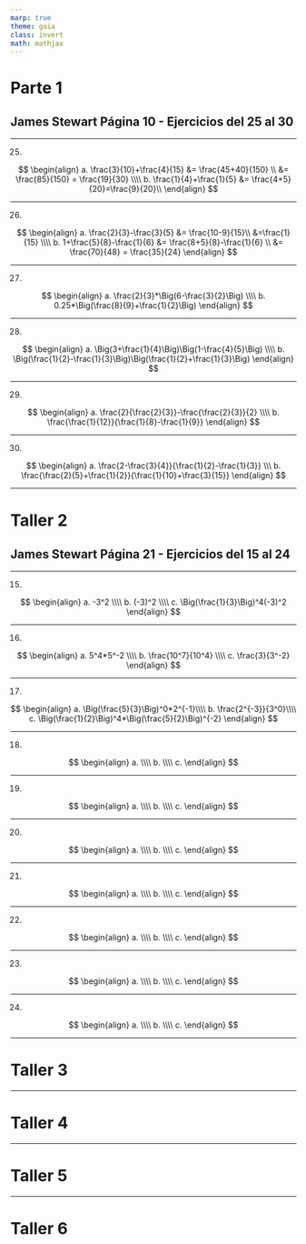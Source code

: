 ```yaml
---
marp: true
theme: gaia
class: invert
math: mathjax
---
```


# Parte 1
## James Stewart Página 10 - Ejercicios del 25 al 30

---

25.
$$
\begin{align}
a. \frac{3}{10}+\frac{4}{15} &= \frac{45+40}{150} \\
&= \frac{85}{150} = \frac{19}{30} \\\\
b. \frac{1}{4}+\frac{1}{5} &= \frac{4+5}{20}=\frac{9}{20}\\
\end{align}
$$

---

26.
$$
\begin{align}
a. \frac{2}{3}-\frac{3}{5} &= \frac{10-9}{15}\\
&=\frac{1}{15} \\\\
b. 1+\frac{5}{8}-\frac{1}{6} &= \frac{8+5}{8}-\frac{1}{6} \\
&= \frac{70}{48} = \frac{35}{24}
\end{align}
$$ 

---

27.
$$
\begin{align}
a. \frac{2}{3}*\Big(6-\frac{3}{2}\Big) \\\\
b. 0.25*\Big(\frac{8}{9}+\frac{1}{2}\Big)
\end{align}
$$ 

---

28.
$$
\begin{align}
a. \Big(3+\frac{1}{4}\Big)\Big(1-\frac{4}{5}\Big) \\\\
b. \Big(\frac{1}{2}-\frac{1}{3}\Big)\Big(\frac{1}{2}+\frac{1}{3}\Big)
\end{align}
$$ 

---

29.
$$
\begin{align}
a. \frac{2}{\frac{2}{3}}-\frac{\frac{2}{3}}{2} \\\\
b. \frac{\frac{1}{12}}{\frac{1}{8}-\frac{1}{9}}
\end{align}
$$ 

---

30.
$$
\begin{align}
a. \frac{2-\frac{3}{4}}{\frac{1}{2}-\frac{1}{3}} \\\
b. \frac{\frac{2}{5}+\frac{1}{2}}{\frac{1}{10}+\frac{3}{15}}
\end{align}
$$ 

---

# Taller 2
## James Stewart Página 21 - Ejercicios del 15 al 24

---

15.
$$
\begin{align}
a. -3^2 \\\\
b. (-3)^2 \\\\
c. \Big(\frac{1}{3}\Big)^4(-3)^2
\end{align}
$$

---

16.
$$
\begin{align}
a. 5^4*5^-2 \\\\
b. \frac{10^7}{10^4} \\\\
c. \frac{3}{3^-2}
\end{align}
$$

---

17.
$$
\begin{align}
a. \Big(\frac{5}{3}\Big)^0*2^{-1}\\\\
b. \frac{2^{-3}}{3^0}\\\\
c. \Big(\frac{1}{2}\Big)^4*\Big(\frac{5}{2}\Big)^{-2}
\end{align}
$$

---

18.
$$
\begin{align}
a. \\\\
b. \\\\
c. 
\end{align}
$$

---

19.
$$
\begin{align}
a. \\\\
b. \\\\
c. 
\end{align}
$$

---

20.
$$
\begin{align}
a. \\\\
b. \\\\
c. 
\end{align}
$$

---

21.
$$
\begin{align}
a. \\\\
b. \\\\
c. 
\end{align}
$$

---

22.
$$
\begin{align}
a. \\\\
b. \\\\
c. 
\end{align}
$$

---

23.
$$
\begin{align}
a. \\\\
b. \\\\
c. 
\end{align}
$$

---

24.
$$
\begin{align}
a. \\\\
b. \\\\
c. 
\end{align}
$$

---

# Taller 3

---

# Taller 4

---

# Taller 5

---

# Taller 6